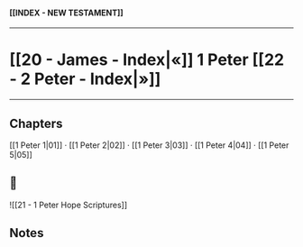 #### [[INDEX - NEW TESTAMENT]]

---
# [[20 - James - Index|«]] 1 Peter [[22 - 2 Peter - Index|»]]

---

## Chapters
[[1 Peter 1|01]] · [[1 Peter 2|02]] · [[1 Peter 3|03]] · [[1 Peter 4|04]] · [[1 Peter 5|05]]

## 📖
![[21 - 1 Peter Hope Scriptures]]


## Notes
